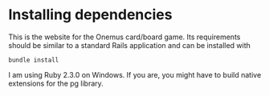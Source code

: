 # Installing dependencies
This is the website for the Onemus card/board game.
Its requirements should be similar to a standard Rails application and can be installed with
```
bundle install
```
I am using Ruby 2.3.0 on Windows. If you are, you might have to build native extensions for the pg library.
